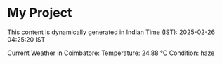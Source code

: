 # My Project

This content is dynamically generated in Indian Time (IST): 2025-02-26 04:25:20 IST


Current Weather in Coimbatore:
Temperature: 24.88 °C
Condition: haze
